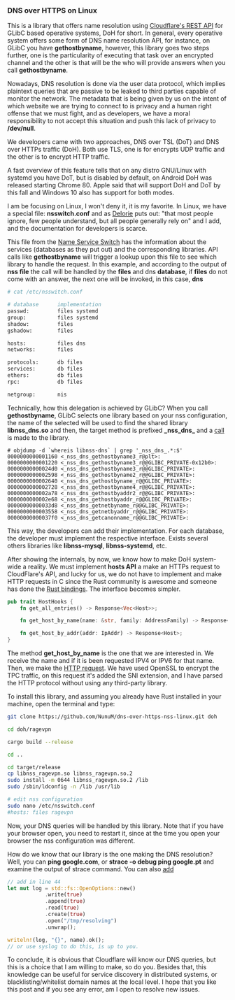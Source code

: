 ### DNS over HTTPS on Linux

This is a library that offers name resolution using [Cloudflare's REST API](https://developers.cloudflare.com/1.1.1.1/dns-over-https) for GLibC based operative systems, DoH for short. In general, every operative system offers some form of DNS name resolution API, for instance, on GLibC you have **gethostbyname**, however, this library goes two steps further, one is the particularity of executing that task over an encrypted channel and the other is that will be the who will provide answers when you call **gethostbyname**.

Nowadays, DNS resolution is done via the user data protocol, which implies plaintext queries that are passive to be leaked to third parties capable of monitor the network. The metadata that is being given by us on the intent of which website we are trying to connect to is privacy and a human right offense that we must fight, and as developers, we have a moral responsibility to not accept this situation and push this lack of privacy to **/dev/null**.

We developers came with two approaches, DNS over TSL (DoT) and DNS over HTTPs traffic (DoH). Both use TLS, one is for encrypts UDP traffic and the other is to encrypt HTTP traffic.

A fast overview of this feature tells that on any distro GNU/Linux with systemd you have DoT, but is disabled by default, on Android DoH was released starting Chrome 80. Apple said that will support DoH and DoT by this fall and Windows 10 also has support for both modes.

I am be focusing on Linux, I won't deny it, it is my favorite. In Linux, we have a special file: **nsswitch.conf** and as [Delorie](https://developers.redhat.com/blog/2018/11/26/etc-nsswitch-conf-non-complexity/) puts out: "that most people ignore, few people understand, but all people generally rely on" and I add, and the documentation for developers is scarce.

This file from the [Name Service Switch](https://www.gnu.org/software/libc/manual/html_node/Name-Service-Switch.html) has the information about the services (databases as they put out) and the corresponding libraries. API calls like **gethostbyname** will trigger a lookup upon this file to see which library to handle the request. In this example, and according to the output of **nss file** the call will be handled by the **files** and dns **database**, if **files** do not come with an answer, the next one will be invoked, in this case, **dns**

```bash
# cat /etc/nsswitch.conf

# database      implementation
passwd:         files systemd
group:          files systemd
shadow:         files
gshadow:        files

hosts:          files dns
networks:       files

protocols:      db files
services:       db files
ethers:         db files
rpc:            db files

netgroup:       nis
```

Technically, how this delegation is achieved by GLibC? When you call **gethostbyname**, GLibC selects one library based on your nss configuration, the name of the selected will be used to find the shared library **libnss_dns.so**
and then, the target method is prefixed **\_nss_dns_** and a [call](https://www.man7.org/linux/man-pages/man3/dlopen.3.html) is made to the library.

```
# objdump -d `whereis libnss-dns` | grep '_nss_dns_.*:$'
0000000000001160 <_nss_dns_gethostbyname3_r@plt>:
0000000000001220 <_nss_dns_gethostbyname3_r@@GLIBC_PRIVATE-0x12b0>:
00000000000024d0 <_nss_dns_gethostbyname3_r@@GLIBC_PRIVATE>:
0000000000002598 <_nss_dns_gethostbyname2_r@@GLIBC_PRIVATE>:
0000000000002640 <_nss_dns_gethostbyname_r@@GLIBC_PRIVATE>:
0000000000002728 <_nss_dns_gethostbyname4_r@@GLIBC_PRIVATE>:
0000000000002a78 <_nss_dns_gethostbyaddr2_r@@GLIBC_PRIVATE>:
0000000000002e68 <_nss_dns_gethostbyaddr_r@@GLIBC_PRIVATE>:
00000000000033d8 <_nss_dns_getnetbyname_r@@GLIBC_PRIVATE>:
0000000000003558 <_nss_dns_getnetbyaddr_r@@GLIBC_PRIVATE>:
00000000000037f0 <_nss_dns_getcanonname_r@@GLIBC_PRIVATE>:
```  

This way, the developers can add their implementation. For each database, the developer must implement the respective interface. Exists several others libraries like **libnss-mysql**, **libnss-systemd**, etc.

After showing the internals, by now, we know how to make DoH system-wide a reality. We must implement **hosts API** a
make an HTTPs request to CloudFlare's API, and lucky for us, we do not have to implement and make HTTP requests in C since the Rust community is awesome and someone has done the [Rust bindings](https://github.com/csnewman/libnss-rs). The
interface becomes simpler.

````rust
pub trait HostHooks {
    fn get_all_entries() -> Response<Vec<Host>>;

    fn get_host_by_name(name: &str, family: AddressFamily) -> Response<Host>;

    fn get_host_by_addr(addr: IpAddr) -> Response<Host>;
}
````

The method **get_host_by_name** is the one that we are interested in. We receive the name and if it is been requested
IPV4 or IPV6 for that name. Then, we make the [HTTP request](https://github.com/NunuM/dns-over-https-nss-linux/blob/master/ragevpn/src/lib.rs#L56). We have used OpenSSL to encrypt the TPC traffic, on this 
request it's added the SNI extension, and I have parsed the HTTP protocol without using any third-party library.

To install this library, and assuming you already have Rust installed in your machine, open the terminal and type:

```bash
git clone https://github.com/NunuM/dns-over-https-nss-linux.git doh

cd doh/ragevpn

cargo build --release

cd ..

cd target/release
cp libnss_ragevpn.so libnss_ragevpn.so.2
sudo install -m 0644 libnss_ragevpn.so.2 /lib
sudo /sbin/ldconfig -n /lib /usr/lib

# edit nss configuration
sudo nano /etc/nsswitch.conf
#hosts: files ragevpn 
```

Now, your DNS queries will be handled by this library. Note that if you have your browser open, you need to restart it,
since at the time you open your browser the nss configuration was different. 

How do we know that our library is the one making the DNS resolution? Well, you can **ping google.com**, or **strace -o debug ping google.pt** and
examine the output of strace command. You can also [add](https://github.com/NunuM/dns-over-https-nss-linux/blob/master/ragevpn/src/lib.rs#L44)

```rust
// add in line 44 
let mut log = std::fs::OpenOptions::new()
            .write(true)
            .append(true)
            .read(true)
            .create(true)
            .open("/tmp/resolving")
            .unwrap();

writeln!(log, "{}", name).ok();
// or use syslog to do this, is up to you.
```

To conclude, it is obvious that Cloudflare will know our DNS queries, but this is a choice that I am willing to make, so do you. Besides
that, this knowledge can be useful for service discovery in distributed systems, or blacklisting/whitelist domain names at the local level. I hope that you like this post
and if you see any error, am I open to resolve new issues. 
